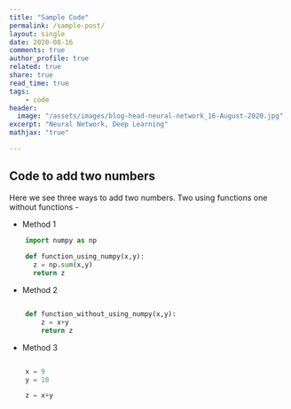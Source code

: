 ```yaml
---
title: "Sample Code"
permalink: /sample-post/
layout: single
date: 2020-08-16
comments: true 
author_profile: true
related: true
share: true
read_time: true
tags:
    - code
header:
  image: "/assets/images/blog-head-neural-network_16-August-2020.jpg"
excerpt: "Neural Network, Deep Learning"
mathjax: "true"

---
```


## Code to add two numbers

Here we see three ways to add two numbers. Two using functions one without functions -  

- Method 1
```python
    import numpy as np
    
    def function_using_numpy(x,y):
      z = np.sum(x,y)
      return z
```
- Method 2
```python

	def function_without_using_numpy(x,y):
		z = x+y
		return z
```

- Method 3
```python

	x = 9
	y = 10

	z = x+y
```
